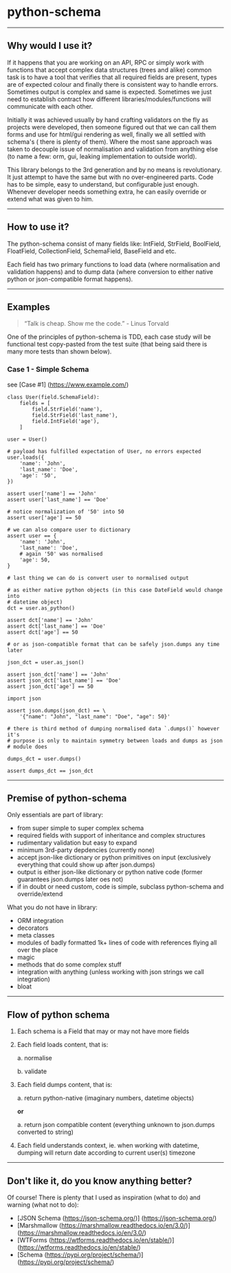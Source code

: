 # python-schema

---
## Why would I use it?

If it happens that you are working on an API, RPC or simply work with functions
that accept complex data structures (trees and alike) common task is to have a
tool that verifies that all required fields are present, types are of expected
colour and finally there is consistent way to handle errors. Sometimes output
is complex and same is expected. Sometimes we just need to establish contract
how different libraries/modules/functions will communicate with each other.

Initially it was achieved usually by hand crafting validators on the fly as
projects were developed, then someone figured out that we can call them forms
and use for html/gui rendering as well, finally we all settled with schema's (
there is plenty of them). Where the most sane approach was taken to decouple
issue of normalisation and validation from anything else (to name a few: orm,
gui, leaking implementation to outside world).

This library belongs to the 3rd generation and by no means is revolutionary. It
just attempt to have the same but with no over-engineered parts. Code has to be
simple, easy to understand, but configurable just enough. Whenever developer
needs something extra, he can easily override or extend what was given to him.

---
## How to use it?

The python-schema consist of many fields like: IntField, StrField, BoolField,
FloatField, CollectionField, SchemaField, BaseField and etc.

Each field has two primary functions to load data (where normalisation and
validation happens) and to dump data (where conversion to either native python
or json-compatible format happens).

---
## Examples

> “Talk is cheap. Show me the code.” - Linus Torvald

One of the principles of python-schema is TDD, each case study will be
functional test copy-pasted from the test suite (that being said there is many
more tests than shown below).

### Case 1 - Simple Schema
see [Case #1] (https://www.example.com/)


    class User(field.SchemaField):
        fields = [
            field.StrField('name'),
            field.StrField('last_name'),
            field.IntField('age'),
        ]

    user = User()

    # payload has fulfilled expectation of User, no errors expected
    user.loads({
        'name': 'John',
        'last_name': 'Doe',
        'age': '50',
    })

    assert user['name'] == 'John'
    assert user['last_name'] == 'Doe'

    # notice normalization of '50' into 50
    assert user['age'] == 50

    # we can also compare user to dictionary
    assert user == {
        'name': 'John',
        'last_name': 'Doe',
        # again '50' was normalised
        'age': 50,
    }

    # last thing we can do is convert user to normalised output

    # as either native python objects (in this case DateField would change into
    # datetime object)
    dct = user.as_python()

    assert dct['name'] == 'John'
    assert dct['last_name'] == 'Doe'
    assert dct['age'] == 50

    # or as json-compatible format that can be safely json.dumps any time later

    json_dct = user.as_json()

    assert json_dct['name'] == 'John'
    assert json_dct['last_name'] == 'Doe'
    assert json_dct['age'] == 50

    import json

    assert json.dumps(json_dct) == \
        '{"name": "John", "last_name": "Doe", "age": 50}'

    # there is third method of dumping normalised data `.dumps()` however it's
    # purpose is only to maintain symmetry between loads and dumps as json
    # module does

    dumps_dct = user.dumps()

    assert dumps_dct == json_dct

---
## Premise of python-schema

Only essentials are part of library:

* from super simple to super complex schema
* required fields with support of inheritance and complex structures
* rudimentary validation but easy to expand
* minimum 3rd-party depdencies (currently none)
* accept json-like dictionary or python primitives on input (exclusively
  everything that could show up after json.dumps)
* output is either json-like dictionary or python native code (former
  guarantees json.dumps later oes not)
* if in doubt or need custom, code is simple, subclass python-schema and override/extend

What you do not have in library:

* ORM integration
* decorators
* meta classes
* modules of badly formatted 1k+ lines of code with references flying all over the place
* magic
* methods that do some complex stuff
* integration with anything (unless working with json strings we call integration)
* bloat

---
## Flow of python schema

1. Each schema is a Field that may or may not have more fields
2. Each field loads content, that is:

    a. normalise

    b. validate

3. Each field dumps content, that is:

    a. return python-native (imaginary numbers, datetime objects)

    **or**

    a. return json compatible content (everything unknown to json.dumps converted to string)

4. Each field understands context, ie. when working with datetime, dumping will
   return date according to current user(s) timezone

---
## Don't like it, do you know anything better?

Of course! There is plenty that I used as inspiration (what to do) and warning
(what not to do):

* [JSON Schema (https://json-schema.org/)] (https://json-schema.org/)
* [Marshmallow (https://marshmallow.readthedocs.io/en/3.0/)] (https://marshmallow.readthedocs.io/en/3.0/)
* [WTForms (https://wtforms.readthedocs.io/en/stable/)] (https://wtforms.readthedocs.io/en/stable/)
* [Schema (https://pypi.org/project/schema/)] (https://pypi.org/project/schema/)

